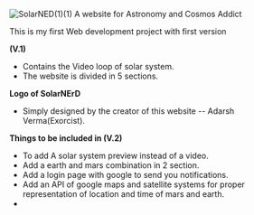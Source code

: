 ![SolarNED(1)(1)](https://github.com/exorcist09/SolarNErD/assets/124388283/00c6834c-d3a6-46da-aac1-95f66b3602fe)
A website for Astronomy and Cosmos Addict

This is my first Web development project with first version


   **(V.1)**
*  Contains the Video loop of solar system.
*  The website is divided in 5 sections.
 
 **Logo of SolarNErD**
 * Simply designed by the creator of this website -- Adarsh Verma(Exorcist).


**Things to be included in (V.2)**
* To add A solar system preview instead of a video.
* Add a earth and mars combination in 2 section.
* Add a login page with google to send you notifications.
* Add an API of google maps and satellite systems for proper representation of location and time of mars and earth.
*  
 
